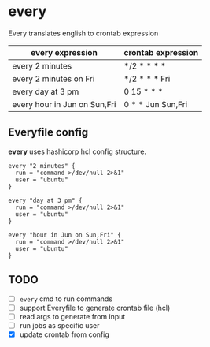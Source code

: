 # every
Every translates english to crontab expression

| every expression     | crontab expression |
| ----------- | ----------- |
| every 2 minutes      | */2 * * * *       |
| every 2 minutes on Fri   | */2 * * * Fri        |
| every day at 3 pm | 0 15 * * * |
| every hour in Jun on Sun,Fri | 0 * * Jun Sun,Fri |

## Everyfile config
**every** uses hashicorp hcl config structure. 
```hcl
every "2 minutes" {
  run = "command >/dev/null 2>&1"
  user = "ubuntu"
}

every "day at 3 pm" {
  run = "command >/dev/null 2>&1"
  user = "ubuntu"
}

every "hour in Jun on Sun,Fri" {
  run = "command >/dev/null 2>&1"
  user = "ubuntu"
}
```

## TODO
- [ ] `every` cmd to run commands
- [ ] support Everyfile to generate crontab file (hcl)
- [ ] read args to generate from input
- [ ] run jobs as specific user
- [x] update crontab from config
